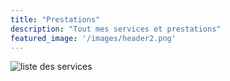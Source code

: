```yaml
---
title: "Prestations"
description: "Tout mes services et prestations"
featured_image: '/images/header2.png'
---
```

![liste des services](/images/services.png)
